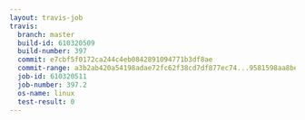 ```yaml
---
layout: travis-job
travis:
  branch: master
  build-id: 610320509
  build-number: 397
  commit: e7cbf5f0172ca244c4eb0842891094771b3df8ae
  commit-range: a3b2ab420a54198adae72fc62f38cd7df877ec74...9581598aa8be9da2ca6707315bb76b7f3075a4de
  job-id: 610320511
  job-number: 397.2
  os-name: linux
  test-result: 0
---
```

